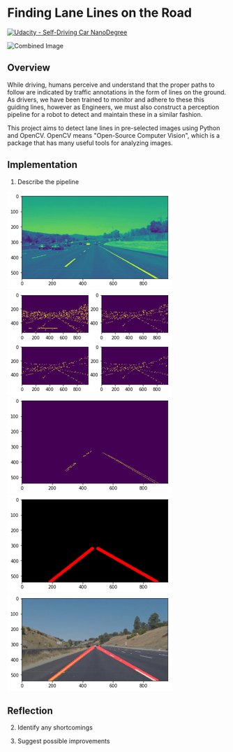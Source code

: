 # **Finding Lane Lines on the Road** 
[![Udacity - Self-Driving Car NanoDegree](https://s3.amazonaws.com/udacity-sdc/github/shield-carnd.svg)](http://www.udacity.com/drive)

<img src="examples/laneLines_thirdPass.jpg" width="480" alt="Combined Image" />

Overview
---
While driving, humans perceive and understand that the proper paths to follow are indicated by traffic annotations in the form of lines on the ground. As drivers, we have been trained to monitor and adhere to these this guiding lines, however as Engineers, we must also construct a perception pipeline for a robot to detect and maintain these in a similar fashion.

This project aims to detect lane lines in pre-selected images using Python and OpenCV.  OpenCV means "Open-Source Computer Vision", which is a package that has many useful tools for analyzing images.  

Implementation
---

1. Describe the pipeline

![grayGaussian](/assets/grayGaussian.PNG)
![canny](/assets/canny.PNG)
![mask](/assets/mask.PNG)
![hough](/assets/hough.PNG)
![final](/assets/final.PNG)

Reflection
---
2. Identify any shortcomings

3. Suggest possible improvements


